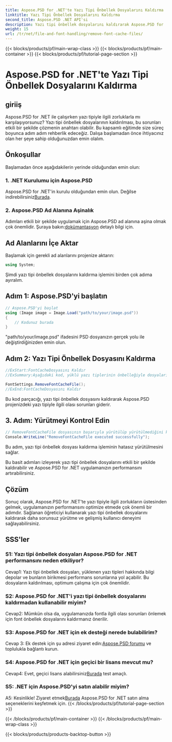 ```yaml
---
title: Aspose.PSD for .NET'te Yazı Tipi Önbellek Dosyalarını Kaldırma
linktitle: Yazı Tipi Önbellek Dosyalarını Kaldırma
second_title: Aspose.PSD .NET API'si
description: Yazı tipi önbellek dosyalarını kaldırarak Aspose.PSD for .NET performansını optimize edin. Kusursuz uygulama için adım adım kılavuzumuzu izleyin.
weight: 15
url: /tr/net/file-and-font-handling/remove-font-cache-files/
---
```


{{< blocks/products/pf/main-wrap-class >}}
{{< blocks/products/pf/main-container >}}
{{< blocks/products/pf/tutorial-page-section >}}

# Aspose.PSD for .NET'te Yazı Tipi Önbellek Dosyalarını Kaldırma

## giriiş

Aspose.PSD for .NET ile çalışırken yazı tipiyle ilgili zorluklarla mı karşılaşıyorsunuz? Yazı tipi önbellek dosyalarının kaldırılması, bu sorunları etkili bir şekilde çözmenin anahtarı olabilir. Bu kapsamlı eğitimde size süreç boyunca adım adım rehberlik edeceğiz. Dalışa başlamadan önce ihtiyacınız olan her şeye sahip olduğunuzdan emin olalım.

## Önkoşullar

Başlamadan önce aşağıdakilerin yerinde olduğundan emin olun:

### 1. .NET Kurulumu için Aspose.PSD

 Aspose.PSD for .NET'in kurulu olduğundan emin olun. Değilse indirebilirsiniz[Burada](https://releases.aspose.com/psd/net/).

### 2. Aspose.PSD Ad Alanına Aşinalık

 Adımları etkili bir şekilde uygulamak için Aspose.PSD ad alanına aşina olmak çok önemlidir. Şuraya bakın:[dokümantasyon](https://reference.aspose.com/psd/net/) detaylı bilgi için.

## Ad Alanlarını İçe Aktar

Başlamak için gerekli ad alanlarını projenize aktarın:

```csharp
using System;
```

Şimdi yazı tipi önbellek dosyalarını kaldırma işlemini birden çok adıma ayıralım.

## Adım 1: Aspose.PSD'yi başlatın

```csharp
// Aspose.PSD'yi başlat
using (Image image = Image.Load("path/to/your/image.psd"))
{
    // Kodunuz burada
}
```

"path/to/your/image.psd" ifadesini PSD dosyanızın gerçek yolu ile değiştirdiğinizden emin olun.

## Adım 2: Yazı Tipi Önbellek Dosyasını Kaldırma

```csharp
//ExStart:FontCacheDosyasını Kaldır
//ExSummary:Aşağıdaki kod, yüklü yazı tiplerinin önbelleğiyle dosyaları kaldırmaya yönelik bir yöntemi gösterir.

FontSettings.RemoveFontCacheFile();
//ExEnd:FontCacheDosyasını Kaldır
```

Bu kod parçacığı, yazı tipi önbellek dosyasını kaldırarak Aspose.PSD projenizdeki yazı tipiyle ilgili olası sorunları giderir.

## 3. Adım: Yürütmeyi Kontrol Edin

```csharp
// RemoveFontCacheFile dosyasının başarıyla yürütülüp yürütülmediğini kontrol edin
Console.WriteLine("RemoveFontCacheFile executed successfully");
```

Bu adım, yazı tipi önbellek dosyası kaldırma işleminin hatasız yürütülmesini sağlar.

Bu basit adımları izleyerek yazı tipi önbellek dosyalarını etkili bir şekilde kaldırabilir ve Aspose.PSD for .NET uygulamanızın performansını artırabilirsiniz.

## Çözüm

Sonuç olarak, Aspose.PSD for .NET'te yazı tipiyle ilgili zorlukların üstesinden gelmek, uygulamanızın performansını optimize etmede çok önemli bir adımdır. Sağlanan öğreticiyi kullanarak yazı tipi önbellek dosyalarını kaldırarak daha sorunsuz yürütme ve gelişmiş kullanıcı deneyimi sağlayabilirsiniz.

## SSS'ler

### S1: Yazı tipi önbellek dosyaları Aspose.PSD for .NET performansını neden etkiliyor?

Cevap1: Yazı tipi önbellek dosyaları, yüklenen yazı tipleri hakkında bilgi depolar ve bunların birikmesi performans sorunlarına yol açabilir. Bu dosyaların kaldırılması, optimum çalışma için çok önemlidir.

### S2: Aspose.PSD for .NET'i yazı tipi önbellek dosyalarını kaldırmadan kullanabilir miyim?

Cevap2: Mümkün olsa da, uygulamanızda fontla ilgili olası sorunları önlemek için font önbellek dosyalarını kaldırmanız önerilir.

### S3: Aspose.PSD for .NET için ek desteği nerede bulabilirim?

 Cevap 3: Ek destek için şu adresi ziyaret edin:[Aspose.PSD forumu](https://forum.aspose.com/c/psd/34) ve toplulukla bağlantı kurun.

### S4: Aspose.PSD for .NET için geçici bir lisans mevcut mu?

 Cevap4: Evet, geçici lisans alabilirsiniz[Burada](https://purchase.aspose.com/temporary-license/) test amaçlı.

### S5: .NET için Aspose.PSD'yi satın alabilir miyim?

 A5: Kesinlikle! Ziyaret etmek[Burada](https://purchase.aspose.com/buy) Aspose.PSD for .NET satın alma seçeneklerini keşfetmek için.
{{< /blocks/products/pf/tutorial-page-section >}}

{{< /blocks/products/pf/main-container >}}
{{< /blocks/products/pf/main-wrap-class >}}

{{< blocks/products/products-backtop-button >}}
